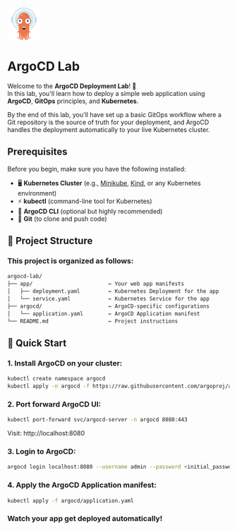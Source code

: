 
<img src="../../resources/images/logos/logos_argocd.svg" width="75" height="75" alt="ArgoCD Logo" />

# ArgoCD Lab

Welcome to the **ArgoCD  Deployment Lab**! 🚀  
In this lab, you'll learn how to deploy a simple web application using **ArgoCD**, **GitOps** principles, and **Kubernetes**. 

By the end of this lab, you'll have set up a basic GitOps workflow where a Git repository is the source of truth for your deployment, and ArgoCD handles the deployment automatically to your live Kubernetes cluster.

## Prerequisites

Before you begin, make sure you have the following installed:

- 🖥️ **Kubernetes Cluster** (e.g., [Minikube](https://minikube.sigs.k8s.io/), [Kind](https://kind.sigs.k8s.io/), or any Kubernetes environment)
- ⚡ **kubectl** (command-line tool for Kubernetes)
- 🎯 **ArgoCD CLI** (optional but highly recommended)
- 🔡 **Git** (to clone and push code)

## 📁 Project Structure

### This project is organized as follows:

```bash
argocd-lab/
├── app/                        ← Your web app manifests
│   ├── deployment.yaml         ← Kubernetes Deployment for the app
│   └── service.yaml            ← Kubernetes Service for the app
├── argocd/                     ← ArgoCD-specific configurations
│   └── application.yaml        ← ArgoCD Application manifest
└── README.md                   ← Project instructions       
```



## 🚀 Quick Start
### 1. Install ArgoCD on your cluster:

```bash
kubectl create namespace argocd
kubectl apply -n argocd -f https://raw.githubusercontent.com/argoproj/argo-cd/stable/manifests/install.yaml
```

### 2. Port forward ArgoCD UI:
```bash
kubectl port-forward svc/argocd-server -n argocd 8080:443
```

Visit: http://localhost:8080

### 3. Login to ArgoCD:
```bash
argocd login localhost:8080 --username admin --password <initial_password>
```
### 4. Apply the ArgoCD Application manifest:
```bash
kubectl apply -f argocd/application.yaml
```

### Watch your app get deployed automatically!
